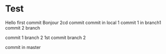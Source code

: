 # Test

Hello first commit
Bonjour 2cd commit
commit in local 1
commit 1 in branch1
commit 2  branch

commit 1  branch 2
1st commit branch 2

commit in master